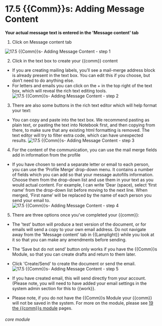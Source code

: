 # 17.5 {{Comm}}s: Adding Message Content

**Your actual message text is entered in the 'Message content' tab**

1. Click on Message content tab

![17.5 {{Comm}}s- Adding Message Content - step 1](17.5_Communications-_Adding_Message_Content_im_1.png)

2. Click in the text box to create your {{comm}} content

- If you are creating mailing labels, you’ll see a mail-merge address block is already present in the text box. You can
  edit this if you choose, but don’t need to do anything else.
- For letters and emails you can click on the + in the top right of the text box, which will reveal the rich text
  editing tools.
  ![17.5 {{Comm}}s- Adding Message Content - step 2](17.5_Communications-_Adding_Message_Content_im_2.png)

3. There are also some buttons in the rich text editor which will help format your text:

- You can copy and paste into the text box. We recommend pasting as plain text, or pasting the text into Notebook first,
  and then copying from there, to make sure that any existing html formatting is removed. The text editor will try to
  filter extra code, which can have unexpected results.
  ![17.5 {{Comm}}s- Adding Message Content - step 3](17.5_Communications-_Adding_Message_Content_im_3.png)

4. For the content of the communication, you can use the mail merge fields add in information from the profile

- If you have chosen to send a separate letter or email to each person, you can use the ‘Profile Merge’ drop-down menu.
  It contains a number of fields which you can add so that your message autofills information. Choose them from the
  drop-down list and use them in your text as you would actual content. For example, I can write ‘Dear (space), select
  ‘first name’ from the drop-down list before moving to the next line. When merged, ‘First name’ will be replaced by the
  name of each person you send your email to.
  ![17.5 {{Comm}}s- Adding Message Content - step 4](17.5_Communications-_Adding_Message_Content_im_4.png)

5. There are three options once you&#039;ve completed your {{comm}}:

- The 'test' button will produce a test version of the document, or for emails will send a copy to your own email
  address. Do not navigate away from the 'Message content' tab in {{Lamplight}} while you look at it so that you can
  make any amendments before sending.
- The ‘Save but do not send’ button only works if you have the {{Comm}}s Module, so that you can create drafts and
  return to them later.
- Click 'Create/Send' to create the document or send the email.  
  ![17.5 {{Comm}}s- Adding Message Content - step 5](17.5_Communications-_Adding_Message_Content_im_5.png)

- If you have created email, this will send directly from your account. (Please note, you will need to have added your
  email settings in the system admin section for this to {{work}}.

- Please note, if you do not have the {{Comm}}s Module your {{comm}} will not be saved in the system. For more on the
  module, please see [19 the {{comm}}s module](/help/index/p/19) pages.

###### core module
